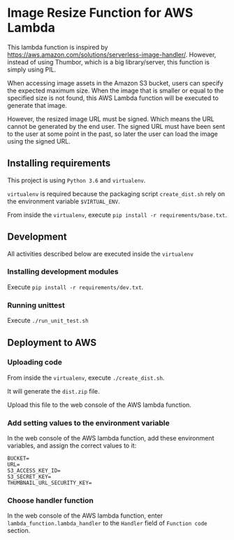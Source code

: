 # Image Resize Function for AWS Lambda

This lambda function is inspired by https://aws.amazon.com/solutions/serverless-image-handler/.
However, instead of using Thumbor, which is a big library/server, this function is simply using PIL.

When accessing image assets in the Amazon S3 bucket, users can specify the expected maximum size.
When the image that is smaller or equal to the specified size is not found, 
this AWS Lambda function will be executed to generate that image.

However, the resized image URL must be signed. Which means the URL cannot be generated by the end user. 
The signed URL must have been sent to the user at some point in the past, so later the user can load the image
using the signed URL.

## Installing requirements

This project is using `Python 3.6` and `virtualenv`.

`virtualenv` is required because the packaging script `create_dist.sh` rely on the environment variable `$VIRTUAL_ENV`.

From inside the `virtualenv`, execute `pip install -r requirements/base.txt`.

## Development

All activities described below are executed inside the `virtualenv`

### Installing development modules

Execute `pip install -r requirements/dev.txt`.

### Running unittest

Execute `./run_unit_test.sh`

## Deployment to AWS

### Uploading code

From inside the `virtualenv`, execute `./create_dist.sh`.

It will generate the `dist.zip` file.

Upload this file to the web console of the AWS lambda function.

### Add setting values to the environment variable

In the web console of the AWS lambda function, add these environment variables, and assign the correct values to it:
```
BUCKET=
URL=
S3_ACCESS_KEY_ID=
S3_SECRET_KEY=
THUMBNAIL_URL_SECURITY_KEY=
```

### Choose handler function

In the web console of the AWS lambda function, enter `lambda_function.lambda_handler` to the `Handler` field of
`Function code` section.
